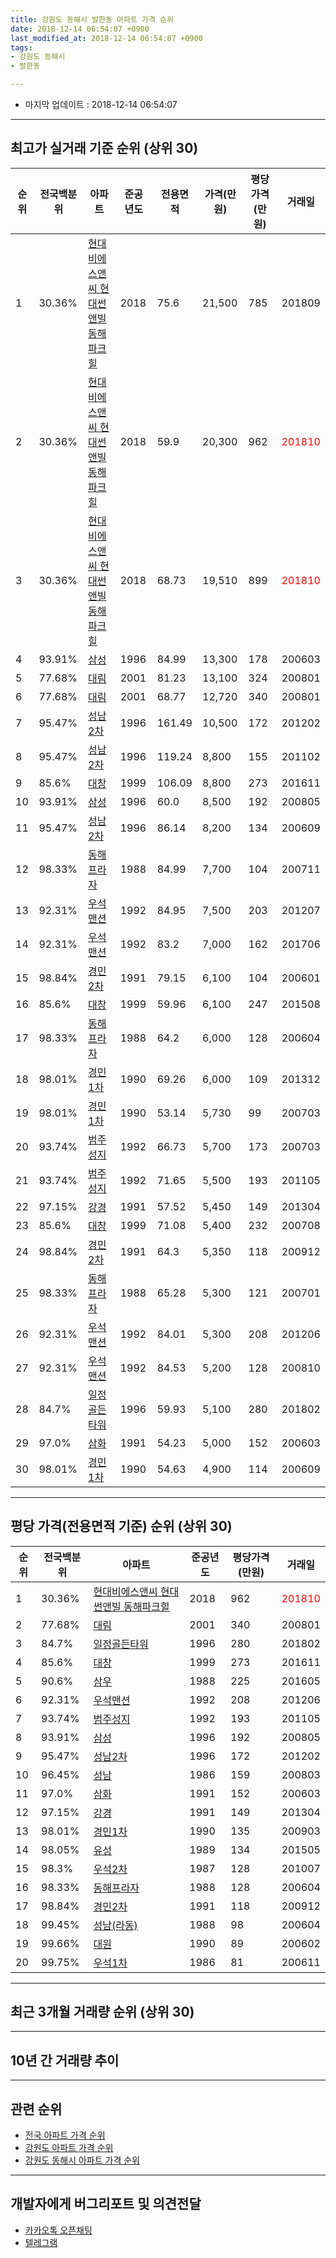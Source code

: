 ```yaml
---
title: 강원도 동해시 발한동 아파트 가격 순위
date: 2018-12-14 06:54:07 +0900
last_modified_at: 2018-12-14 06:54:07 +0900
tags:
- 강원도 동해시
- 발한동

---
```


* 마지막 업데이트 : 2018-12-14 06:54:07

---

## 최고가 실거래 기준 순위 (상위 30)


|순위|전국백분위|아파트|준공년도|전용면적|가격(만원)|평당가격(만원)|거래일|
|---|---|---|---|---|---|---|---|
|1|30.36%|[현대비에스앤씨 현대썬앤빌 동해파크힐](https://search.naver.com/search.naver?query=%EA%B0%95%EC%9B%90%EB%8F%84+%EB%8F%99%ED%95%B4%EC%8B%9C+%EB%B0%9C%ED%95%9C%EB%8F%99+%ED%98%84%EB%8C%80%EB%B9%84%EC%97%90%EC%8A%A4%EC%95%A4%EC%94%A8+%ED%98%84%EB%8C%80%EC%8D%AC%EC%95%A4%EB%B9%8C+%EB%8F%99%ED%95%B4%ED%8C%8C%ED%81%AC%ED%9E%90)|2018|75.6|21,500|785|201809|
|2|30.36%|[현대비에스앤씨 현대썬앤빌 동해파크힐](https://search.naver.com/search.naver?query=%EA%B0%95%EC%9B%90%EB%8F%84+%EB%8F%99%ED%95%B4%EC%8B%9C+%EB%B0%9C%ED%95%9C%EB%8F%99+%ED%98%84%EB%8C%80%EB%B9%84%EC%97%90%EC%8A%A4%EC%95%A4%EC%94%A8+%ED%98%84%EB%8C%80%EC%8D%AC%EC%95%A4%EB%B9%8C+%EB%8F%99%ED%95%B4%ED%8C%8C%ED%81%AC%ED%9E%90)|2018|59.9|20,300|962|<span style="color:red">201810</span>|
|3|30.36%|[현대비에스앤씨 현대썬앤빌 동해파크힐](https://search.naver.com/search.naver?query=%EA%B0%95%EC%9B%90%EB%8F%84+%EB%8F%99%ED%95%B4%EC%8B%9C+%EB%B0%9C%ED%95%9C%EB%8F%99+%ED%98%84%EB%8C%80%EB%B9%84%EC%97%90%EC%8A%A4%EC%95%A4%EC%94%A8+%ED%98%84%EB%8C%80%EC%8D%AC%EC%95%A4%EB%B9%8C+%EB%8F%99%ED%95%B4%ED%8C%8C%ED%81%AC%ED%9E%90)|2018|68.73|19,510|899|<span style="color:red">201810</span>|
|4|93.91%|[삼성](https://search.naver.com/search.naver?query=%EA%B0%95%EC%9B%90%EB%8F%84+%EB%8F%99%ED%95%B4%EC%8B%9C+%EB%B0%9C%ED%95%9C%EB%8F%99+%EC%82%BC%EC%84%B1)|1996|84.99|13,300|178|200603|
|5|77.68%|[대림](https://search.naver.com/search.naver?query=%EA%B0%95%EC%9B%90%EB%8F%84+%EB%8F%99%ED%95%B4%EC%8B%9C+%EB%B0%9C%ED%95%9C%EB%8F%99+%EB%8C%80%EB%A6%BC)|2001|81.23|13,100|324|200801|
|6|77.68%|[대림](https://search.naver.com/search.naver?query=%EA%B0%95%EC%9B%90%EB%8F%84+%EB%8F%99%ED%95%B4%EC%8B%9C+%EB%B0%9C%ED%95%9C%EB%8F%99+%EB%8C%80%EB%A6%BC)|2001|68.77|12,720|340|200801|
|7|95.47%|[성남2차](https://search.naver.com/search.naver?query=%EA%B0%95%EC%9B%90%EB%8F%84+%EB%8F%99%ED%95%B4%EC%8B%9C+%EB%B0%9C%ED%95%9C%EB%8F%99+%EC%84%B1%EB%82%A82%EC%B0%A8)|1996|161.49|10,500|172|201202|
|8|95.47%|[성남2차](https://search.naver.com/search.naver?query=%EA%B0%95%EC%9B%90%EB%8F%84+%EB%8F%99%ED%95%B4%EC%8B%9C+%EB%B0%9C%ED%95%9C%EB%8F%99+%EC%84%B1%EB%82%A82%EC%B0%A8)|1996|119.24|8,800|155|201102|
|9|85.6%|[대창](https://search.naver.com/search.naver?query=%EA%B0%95%EC%9B%90%EB%8F%84+%EB%8F%99%ED%95%B4%EC%8B%9C+%EB%B0%9C%ED%95%9C%EB%8F%99+%EB%8C%80%EC%B0%BD)|1999|106.09|8,800|273|201611|
|10|93.91%|[삼성](https://search.naver.com/search.naver?query=%EA%B0%95%EC%9B%90%EB%8F%84+%EB%8F%99%ED%95%B4%EC%8B%9C+%EB%B0%9C%ED%95%9C%EB%8F%99+%EC%82%BC%EC%84%B1)|1996|60.0|8,500|192|200805|
|11|95.47%|[성남2차](https://search.naver.com/search.naver?query=%EA%B0%95%EC%9B%90%EB%8F%84+%EB%8F%99%ED%95%B4%EC%8B%9C+%EB%B0%9C%ED%95%9C%EB%8F%99+%EC%84%B1%EB%82%A82%EC%B0%A8)|1996|86.14|8,200|134|200609|
|12|98.33%|[동해프라자](https://search.naver.com/search.naver?query=%EA%B0%95%EC%9B%90%EB%8F%84+%EB%8F%99%ED%95%B4%EC%8B%9C+%EB%B0%9C%ED%95%9C%EB%8F%99+%EB%8F%99%ED%95%B4%ED%94%84%EB%9D%BC%EC%9E%90)|1988|84.99|7,700|104|200711|
|13|92.31%|[우석맨션](https://search.naver.com/search.naver?query=%EA%B0%95%EC%9B%90%EB%8F%84+%EB%8F%99%ED%95%B4%EC%8B%9C+%EB%B0%9C%ED%95%9C%EB%8F%99+%EC%9A%B0%EC%84%9D%EB%A7%A8%EC%85%98)|1992|84.95|7,500|203|201207|
|14|92.31%|[우석맨션](https://search.naver.com/search.naver?query=%EA%B0%95%EC%9B%90%EB%8F%84+%EB%8F%99%ED%95%B4%EC%8B%9C+%EB%B0%9C%ED%95%9C%EB%8F%99+%EC%9A%B0%EC%84%9D%EB%A7%A8%EC%85%98)|1992|83.2|7,000|162|201706|
|15|98.84%|[경민2차](https://search.naver.com/search.naver?query=%EA%B0%95%EC%9B%90%EB%8F%84+%EB%8F%99%ED%95%B4%EC%8B%9C+%EB%B0%9C%ED%95%9C%EB%8F%99+%EA%B2%BD%EB%AF%BC2%EC%B0%A8)|1991|79.15|6,100|104|200601|
|16|85.6%|[대창](https://search.naver.com/search.naver?query=%EA%B0%95%EC%9B%90%EB%8F%84+%EB%8F%99%ED%95%B4%EC%8B%9C+%EB%B0%9C%ED%95%9C%EB%8F%99+%EB%8C%80%EC%B0%BD)|1999|59.96|6,100|247|201508|
|17|98.33%|[동해프라자](https://search.naver.com/search.naver?query=%EA%B0%95%EC%9B%90%EB%8F%84+%EB%8F%99%ED%95%B4%EC%8B%9C+%EB%B0%9C%ED%95%9C%EB%8F%99+%EB%8F%99%ED%95%B4%ED%94%84%EB%9D%BC%EC%9E%90)|1988|64.2|6,000|128|200604|
|18|98.01%|[경민1차](https://search.naver.com/search.naver?query=%EA%B0%95%EC%9B%90%EB%8F%84+%EB%8F%99%ED%95%B4%EC%8B%9C+%EB%B0%9C%ED%95%9C%EB%8F%99+%EA%B2%BD%EB%AF%BC1%EC%B0%A8)|1990|69.26|6,000|109|201312|
|19|98.01%|[경민1차](https://search.naver.com/search.naver?query=%EA%B0%95%EC%9B%90%EB%8F%84+%EB%8F%99%ED%95%B4%EC%8B%9C+%EB%B0%9C%ED%95%9C%EB%8F%99+%EA%B2%BD%EB%AF%BC1%EC%B0%A8)|1990|53.14|5,730|99|200703|
|20|93.74%|[범주성지](https://search.naver.com/search.naver?query=%EA%B0%95%EC%9B%90%EB%8F%84+%EB%8F%99%ED%95%B4%EC%8B%9C+%EB%B0%9C%ED%95%9C%EB%8F%99+%EB%B2%94%EC%A3%BC%EC%84%B1%EC%A7%80)|1992|66.73|5,700|173|200703|
|21|93.74%|[범주성지](https://search.naver.com/search.naver?query=%EA%B0%95%EC%9B%90%EB%8F%84+%EB%8F%99%ED%95%B4%EC%8B%9C+%EB%B0%9C%ED%95%9C%EB%8F%99+%EB%B2%94%EC%A3%BC%EC%84%B1%EC%A7%80)|1992|71.65|5,500|193|201105|
|22|97.15%|[강경](https://search.naver.com/search.naver?query=%EA%B0%95%EC%9B%90%EB%8F%84+%EB%8F%99%ED%95%B4%EC%8B%9C+%EB%B0%9C%ED%95%9C%EB%8F%99+%EA%B0%95%EA%B2%BD)|1991|57.52|5,450|149|201304|
|23|85.6%|[대창](https://search.naver.com/search.naver?query=%EA%B0%95%EC%9B%90%EB%8F%84+%EB%8F%99%ED%95%B4%EC%8B%9C+%EB%B0%9C%ED%95%9C%EB%8F%99+%EB%8C%80%EC%B0%BD)|1999|71.08|5,400|232|200708|
|24|98.84%|[경민2차](https://search.naver.com/search.naver?query=%EA%B0%95%EC%9B%90%EB%8F%84+%EB%8F%99%ED%95%B4%EC%8B%9C+%EB%B0%9C%ED%95%9C%EB%8F%99+%EA%B2%BD%EB%AF%BC2%EC%B0%A8)|1991|64.3|5,350|118|200912|
|25|98.33%|[동해프라자](https://search.naver.com/search.naver?query=%EA%B0%95%EC%9B%90%EB%8F%84+%EB%8F%99%ED%95%B4%EC%8B%9C+%EB%B0%9C%ED%95%9C%EB%8F%99+%EB%8F%99%ED%95%B4%ED%94%84%EB%9D%BC%EC%9E%90)|1988|65.28|5,300|121|200701|
|26|92.31%|[우석맨션](https://search.naver.com/search.naver?query=%EA%B0%95%EC%9B%90%EB%8F%84+%EB%8F%99%ED%95%B4%EC%8B%9C+%EB%B0%9C%ED%95%9C%EB%8F%99+%EC%9A%B0%EC%84%9D%EB%A7%A8%EC%85%98)|1992|84.01|5,300|208|201206|
|27|92.31%|[우석맨션](https://search.naver.com/search.naver?query=%EA%B0%95%EC%9B%90%EB%8F%84+%EB%8F%99%ED%95%B4%EC%8B%9C+%EB%B0%9C%ED%95%9C%EB%8F%99+%EC%9A%B0%EC%84%9D%EB%A7%A8%EC%85%98)|1992|84.53|5,200|128|200810|
|28|84.7%|[일정골든타워](https://search.naver.com/search.naver?query=%EA%B0%95%EC%9B%90%EB%8F%84+%EB%8F%99%ED%95%B4%EC%8B%9C+%EB%B0%9C%ED%95%9C%EB%8F%99+%EC%9D%BC%EC%A0%95%EA%B3%A8%EB%93%A0%ED%83%80%EC%9B%8C)|1996|59.93|5,100|280|201802|
|29|97.0%|[삼화](https://search.naver.com/search.naver?query=%EA%B0%95%EC%9B%90%EB%8F%84+%EB%8F%99%ED%95%B4%EC%8B%9C+%EB%B0%9C%ED%95%9C%EB%8F%99+%EC%82%BC%ED%99%94)|1991|54.23|5,000|152|200603|
|30|98.01%|[경민1차](https://search.naver.com/search.naver?query=%EA%B0%95%EC%9B%90%EB%8F%84+%EB%8F%99%ED%95%B4%EC%8B%9C+%EB%B0%9C%ED%95%9C%EB%8F%99+%EA%B2%BD%EB%AF%BC1%EC%B0%A8)|1990|54.63|4,900|114|200609|


---

## 평당 가격(전용면적 기준) 순위 (상위 30)


|순위|전국백분위|아파트|준공년도|평당가격(만원)|거래일|
|---|---|---|---|---|---|
|1|30.36%|[현대비에스앤씨 현대썬앤빌 동해파크힐](https://search.naver.com/search.naver?query=%EA%B0%95%EC%9B%90%EB%8F%84+%EB%8F%99%ED%95%B4%EC%8B%9C+%EB%B0%9C%ED%95%9C%EB%8F%99+%ED%98%84%EB%8C%80%EB%B9%84%EC%97%90%EC%8A%A4%EC%95%A4%EC%94%A8+%ED%98%84%EB%8C%80%EC%8D%AC%EC%95%A4%EB%B9%8C+%EB%8F%99%ED%95%B4%ED%8C%8C%ED%81%AC%ED%9E%90)|2018|962|<span style="color:red">201810</span>|
|2|77.68%|[대림](https://search.naver.com/search.naver?query=%EA%B0%95%EC%9B%90%EB%8F%84+%EB%8F%99%ED%95%B4%EC%8B%9C+%EB%B0%9C%ED%95%9C%EB%8F%99+%EB%8C%80%EB%A6%BC)|2001|340|200801|
|3|84.7%|[일정골든타워](https://search.naver.com/search.naver?query=%EA%B0%95%EC%9B%90%EB%8F%84+%EB%8F%99%ED%95%B4%EC%8B%9C+%EB%B0%9C%ED%95%9C%EB%8F%99+%EC%9D%BC%EC%A0%95%EA%B3%A8%EB%93%A0%ED%83%80%EC%9B%8C)|1996|280|201802|
|4|85.6%|[대창](https://search.naver.com/search.naver?query=%EA%B0%95%EC%9B%90%EB%8F%84+%EB%8F%99%ED%95%B4%EC%8B%9C+%EB%B0%9C%ED%95%9C%EB%8F%99+%EB%8C%80%EC%B0%BD)|1999|273|201611|
|5|90.6%|[삼우](https://search.naver.com/search.naver?query=%EA%B0%95%EC%9B%90%EB%8F%84+%EB%8F%99%ED%95%B4%EC%8B%9C+%EB%B0%9C%ED%95%9C%EB%8F%99+%EC%82%BC%EC%9A%B0)|1988|225|201605|
|6|92.31%|[우석맨션](https://search.naver.com/search.naver?query=%EA%B0%95%EC%9B%90%EB%8F%84+%EB%8F%99%ED%95%B4%EC%8B%9C+%EB%B0%9C%ED%95%9C%EB%8F%99+%EC%9A%B0%EC%84%9D%EB%A7%A8%EC%85%98)|1992|208|201206|
|7|93.74%|[범주성지](https://search.naver.com/search.naver?query=%EA%B0%95%EC%9B%90%EB%8F%84+%EB%8F%99%ED%95%B4%EC%8B%9C+%EB%B0%9C%ED%95%9C%EB%8F%99+%EB%B2%94%EC%A3%BC%EC%84%B1%EC%A7%80)|1992|193|201105|
|8|93.91%|[삼성](https://search.naver.com/search.naver?query=%EA%B0%95%EC%9B%90%EB%8F%84+%EB%8F%99%ED%95%B4%EC%8B%9C+%EB%B0%9C%ED%95%9C%EB%8F%99+%EC%82%BC%EC%84%B1)|1996|192|200805|
|9|95.47%|[성남2차](https://search.naver.com/search.naver?query=%EA%B0%95%EC%9B%90%EB%8F%84+%EB%8F%99%ED%95%B4%EC%8B%9C+%EB%B0%9C%ED%95%9C%EB%8F%99+%EC%84%B1%EB%82%A82%EC%B0%A8)|1996|172|201202|
|10|96.45%|[성남](https://search.naver.com/search.naver?query=%EA%B0%95%EC%9B%90%EB%8F%84+%EB%8F%99%ED%95%B4%EC%8B%9C+%EB%B0%9C%ED%95%9C%EB%8F%99+%EC%84%B1%EB%82%A8)|1986|159|200803|
|11|97.0%|[삼화](https://search.naver.com/search.naver?query=%EA%B0%95%EC%9B%90%EB%8F%84+%EB%8F%99%ED%95%B4%EC%8B%9C+%EB%B0%9C%ED%95%9C%EB%8F%99+%EC%82%BC%ED%99%94)|1991|152|200603|
|12|97.15%|[강경](https://search.naver.com/search.naver?query=%EA%B0%95%EC%9B%90%EB%8F%84+%EB%8F%99%ED%95%B4%EC%8B%9C+%EB%B0%9C%ED%95%9C%EB%8F%99+%EA%B0%95%EA%B2%BD)|1991|149|201304|
|13|98.01%|[경민1차](https://search.naver.com/search.naver?query=%EA%B0%95%EC%9B%90%EB%8F%84+%EB%8F%99%ED%95%B4%EC%8B%9C+%EB%B0%9C%ED%95%9C%EB%8F%99+%EA%B2%BD%EB%AF%BC1%EC%B0%A8)|1990|135|200903|
|14|98.05%|[유성](https://search.naver.com/search.naver?query=%EA%B0%95%EC%9B%90%EB%8F%84+%EB%8F%99%ED%95%B4%EC%8B%9C+%EB%B0%9C%ED%95%9C%EB%8F%99+%EC%9C%A0%EC%84%B1)|1989|134|201505|
|15|98.3%|[우석2차](https://search.naver.com/search.naver?query=%EA%B0%95%EC%9B%90%EB%8F%84+%EB%8F%99%ED%95%B4%EC%8B%9C+%EB%B0%9C%ED%95%9C%EB%8F%99+%EC%9A%B0%EC%84%9D2%EC%B0%A8)|1987|128|201007|
|16|98.33%|[동해프라자](https://search.naver.com/search.naver?query=%EA%B0%95%EC%9B%90%EB%8F%84+%EB%8F%99%ED%95%B4%EC%8B%9C+%EB%B0%9C%ED%95%9C%EB%8F%99+%EB%8F%99%ED%95%B4%ED%94%84%EB%9D%BC%EC%9E%90)|1988|128|200604|
|17|98.84%|[경민2차](https://search.naver.com/search.naver?query=%EA%B0%95%EC%9B%90%EB%8F%84+%EB%8F%99%ED%95%B4%EC%8B%9C+%EB%B0%9C%ED%95%9C%EB%8F%99+%EA%B2%BD%EB%AF%BC2%EC%B0%A8)|1991|118|200912|
|18|99.45%|[성남(라동)](https://search.naver.com/search.naver?query=%EA%B0%95%EC%9B%90%EB%8F%84+%EB%8F%99%ED%95%B4%EC%8B%9C+%EB%B0%9C%ED%95%9C%EB%8F%99+%EC%84%B1%EB%82%A8%28%EB%9D%BC%EB%8F%99%29)|1988|98|200604|
|19|99.66%|[대원](https://search.naver.com/search.naver?query=%EA%B0%95%EC%9B%90%EB%8F%84+%EB%8F%99%ED%95%B4%EC%8B%9C+%EB%B0%9C%ED%95%9C%EB%8F%99+%EB%8C%80%EC%9B%90)|1990|89|200602|
|20|99.75%|[우석1차](https://search.naver.com/search.naver?query=%EA%B0%95%EC%9B%90%EB%8F%84+%EB%8F%99%ED%95%B4%EC%8B%9C+%EB%B0%9C%ED%95%9C%EB%8F%99+%EC%9A%B0%EC%84%9D1%EC%B0%A8)|1986|81|200611|


---

## 최근 3개월 거래량 순위 (상위 30)


<div style="width:100%;">
    <canvas id="deal_count_ranking" height="250"></canvas>
</div>


<script>
new Chart(document.getElementById("deal_count_ranking"), {
    type: 'horizontalBar',
    data: {
        labels: ['현대비에스앤씨 현대썬앤빌 동해파크힐', '강경', '동해프라자', '우석1차', '삼우', '경민1차', '우석맨션'],
        datasets: [{
            label: '실거래 수',
            data: [9, 3, 1, 1, 1, 1, 1],
            borderColor: "rgba(255, 0, 128, 1)",
            backgroundColor: "rgba(255, 0, 128, 0.5)",
            fill: false,
        }]
    },
    options: {
        responsive: true,
        title: {
            display: true,
            text: '최근 3개월 거래량 순위'
        },
        tooltips: {
            mode: 'index',
            intersect: false,
            callbacks: {
                title: function(tooltipItems, data) {
                    return "실거래 수:";
                },
                label: function(tooltipItem, data) {
                    return data.labels[tooltipItem.index] + ": " + tooltipItem.xLabel;
                }
            }
        },
        hover: {
            mode: 'nearest',
            intersect: true
        },
        scales: {
            xAxes: [{
                display: true,
                scaleLabel: {
                    display: true,
                    labelString: '실거래 수'
                },
                ticks: {
                    suggestedMin: 0,
                }
            }],
            yAxes: [{
                display: true,
                ticks: {
                    autoSkip: false,
                    callback: function(value, index, values) {
                        if (value.length > 15)
                            return value.substr(0, 13) + "...";
                        else
                            return value;
                    }
                },
                scaleLabel: {
                    display: false,
                }
            }]
        }
    }
});

</script>


---

## 10년 간 거래량 추이


<div style="width:100%;">
    <canvas id="deal_progress" height="250"></canvas>
</div>

<script>
new Chart(document.getElementById("deal_progress"), {
    type: 'line',
    data: {
        labels: ['200812','200901','200902','200903','200904','200905','200906','200907','200908','200909','200910','200911','200912','201001','201002','201003','201004','201005','201006','201007','201008','201009','201010','201011','201012','201101','201102','201103','201104','201105','201106','201107','201108','201109','201110','201111','201112','201201','201202','201203','201204','201205','201206','201207','201208','201209','201210','201211','201212','201301','201302','201303','201304','201305','201306','201307','201308','201309','201310','201311','201312','201401','201402','201403','201404','201405','201406','201407','201408','201409','201410','201411','201412','201501','201502','201503','201504','201505','201506','201507','201508','201509','201510','201511','201512','201601','201602','201603','201604','201605','201606','201607','201608','201609','201610','201611','201612','201701','201702','201703','201704','201705','201706','201707','201708','201709','201710','201711','201712','201801','201802','201803','201804','201805','201806','201807','201808','201809','201810','201811','201812'],
        datasets: [{
            label: '실거래 수',
            pointRadius: 1,
            data: [6, 4, 10, 6, 8, 6, 6, 11, 3, 5, 2, 5, 9, 3, 7, 12, 13, 4, 8, 5, 3, 9, 8, 3, 4, 3, 4, 5, 6, 8, 6, 10, 10, 6, 5, 7, 7, 0, 9, 7, 7, 4, 10, 9, 4, 7, 2, 8, 4, 1, 7, 6, 8, 6, 6, 7, 4, 4, 7, 2, 8, 2, 3, 4, 5, 4, 5, 7, 7, 7, 4, 7, 4, 4, 4, 7, 6, 5, 7, 8, 6, 4, 3, 3, 5, 11, 8, 6, 4, 9, 16, 1, 7, 7, 5, 9, 10, 3, 5, 7, 7, 16, 8, 3, 9, 4, 3, 4, 3, 2, 3, 5, 3, 3, 8, 4, 2, 6, 9, 7, 1],
            borderColor: "rgba(255, 201, 14, 1)",
            backgroundColor: "rgba(255, 201, 14, 0.5)",
            fill: true,
        }]
    },
    options: {
        responsive: true,
        title: {
            display: true,
            text: '10년간 거래량 추이'
        },
        tooltips: {
            mode: 'index',
            intersect: false,
        },
        hover: {
            mode: 'nearest',
            intersect: true
        },
        scales: {
            xAxes: [{
                display: true,
                scaleLabel: {
                    display: true,
                    labelString: '년/월'
                }
            }],
            yAxes: [{
                display: true,
                ticks: {
                    suggestedMin: 0,
                },
                scaleLabel: {
                    display: true,
                    labelString: '실거래 수'
                }
            }]
        }
    }
});

</script>


---

## 관련 순위

- [전국 아파트 가격 순위](https://inasie.github.io/apt-ranking/전국)
- [강원도 아파트 가격 순위](https://inasie.github.io/apt-ranking/강원도)
- [강원도 동해시 아파트 가격 순위](https://inasie.github.io/apt-ranking/강원도-동해시)


---

## 개발자에게 버그리포트 및 의견전달

- [카카오톡 오픈채팅](https://open.kakao.com/o/gLJUAP4)
- [텔레그램](https://t.me/inasie)

